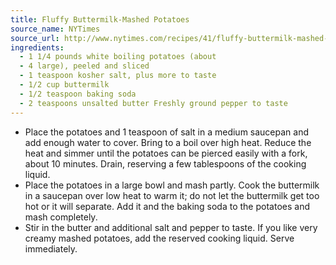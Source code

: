 ```yaml
---
title: Fluffy Buttermilk-Mashed Potatoes
source_name: NYTimes
source_url: http://www.nytimes.com/recipes/41/fluffy-buttermilk-mashed-potatoes.html
ingredients:
  - 1 1/4 pounds white boiling potatoes (about
  - 4 large), peeled and sliced
  - 1 teaspoon kosher salt, plus more to taste
  - 1/2 cup buttermilk
  - 1/2 teaspoon baking soda
  - 2 teaspoons unsalted butter Freshly ground pepper to taste
---
```


* Place the potatoes and 1 teaspoon of salt in a medium saucepan and add enough water to cover. Bring to a boil over high heat. Reduce the heat and simmer until the potatoes can be pierced easily with a fork, about 10 minutes. Drain, reserving a few tablespoons of the cooking liquid.
* Place the potatoes in a large bowl and mash partly. Cook the buttermilk in a saucepan over low heat to warm it; do not let the buttermilk get too hot or it will separate. Add it and the baking soda to the potatoes and mash completely.
* Stir in the butter and additional salt and pepper to taste. If you like very creamy mashed potatoes, add the reserved cooking liquid. Serve immediately.
